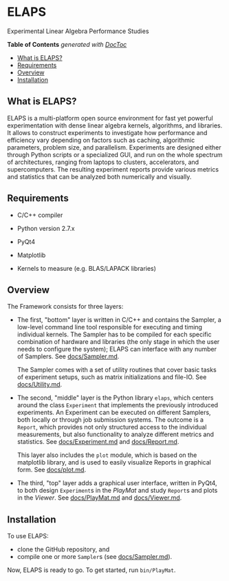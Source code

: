 ELAPS
=====

Experimental Linear Algebra Performance Studies

<!-- START doctoc generated TOC please keep comment here to allow auto update -->
<!-- DON'T EDIT THIS SECTION, INSTEAD RE-RUN doctoc TO UPDATE -->
**Table of Contents**  *generated with [DocToc](https://github.com/thlorenz/doctoc)*

- [What is ELAPS?](#what-is-elaps)
- [Requirements](#requirements)
- [Overview](#overview)
- [Installation](#installation)

<!-- END doctoc generated TOC please keep comment here to allow auto update -->


What is ELAPS?
--------------

ELAPS is a multi-platform open source environment for fast yet powerful
experimentation with dense linear algebra kernels, algorithms, and libraries.
It allows to construct experiments to investigate how performance and
efficiency vary depending on  factors such as caching, algorithmic parameters,
problem size, and parallelism.  Experiments are designed either through Python
scripts or a specialized GUI, and run on the whole spectrum of architectures,
ranging from laptops to clusters, accelerators, and supercomputers.  The
resulting experiment reports provide various metrics and statistics that can be
analyzed both numerically and visually.


Requirements
------------

- C/C++ compiler
- Python version 2.7.x
- PyQt4
- Matplotlib

- Kernels to measure (e.g. BLAS/LAPACK libraries)


Overview
--------

The Framework consists for three layers:

- The first, "bottom" layer is written in C/C++ and contains the Sampler, a
  low-level command line tool responsible for executing and timing individual
  kernels.  The Sampler has to be compiled for each specific combination of
  hardware and libraries (the only stage in which the user needs to configure
  the system); ELAPS can interface with any number of Samplers.
  See [docs/Sampler.md](docs/Sampler.md).

  The Sampler comes with a set of utility routines that cover basic tasks of
  experiment setups, such as matrix initializations and file-IO.
  See [docs/Utility.md](docs/Utility.md).

- The second, "middle" layer is the Python library `elaps`, which centers
  around the class `Experiment` that implements the previously introduced
  experiments.  An Experiment can be executed on different Samplers, both
  locally or through job submission systems.  The outcome is a `Report`, which
  provides not only structured access to the individual measurements, but also
  functionality to analyze different metrics and statistics.
  See [docs/Experiment.md](docs/Experiment.md)
  and [docs/Report.md](docs/Report.md).

  This layer also includes the `plot` module, which is based on the matplotlib
  library, and is used to easily visualize Reports in graphical form.
  See [docs/plot.md](docs/plot.md).

- The third, "top" layer adds a graphical user interface, written in PyQt4, to
  both design `Experiment`s in the *PlayMat* and study `Report`s and plots in
  the *Viewer*.
  See [docs/PlayMat.md](docs/PlayMat.md)
  and [docs/Viewer.md](docs/Viewer.md).


Installation
------------

To use ELAPS:
- clone the GitHub repository, and
- compile one or more `Sampler`s (see [docs/Sampler.md](docs/Sampler.md)).

Now, ELAPS is ready to go.  To get started, run `bin/PlayMat`.

